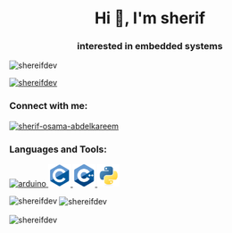 <h1 align="center">Hi 👋, I'm sherif</h1>
<h3 align="center">interested in embedded systems</h3>

<p align="left"> <img src="https://komarev.com/ghpvc/?username=shereifdev&label=Profile%20views&color=0e75b6&style=flat" alt="shereifdev" /> </p>

<p align="left"> <a href="https://github.com/ryo-ma/github-profile-trophy"><img src="https://github-profile-trophy.vercel.app/?username=shereifdev" alt="shereifdev" /></a> </p>

<h3 align="left">Connect with me:</h3>
<p align="left">
<a href="https://linkedin.com/in/sherif-osama-abdelkareem" target="blank"><img align="center" src="https://raw.githubusercontent.com/rahuldkjain/github-profile-readme-generator/master/src/images/icons/Social/linked-in-alt.svg" alt="sherif-osama-abdelkareem" height="30" width="40" /></a>
</p>

<h3 align="left">Languages and Tools:</h3>
<p align="left"> <a href="https://www.arduino.cc/" target="_blank" rel="noreferrer"> <img src="https://cdn.worldvectorlogo.com/logos/arduino-1.svg" alt="arduino" width="40" height="40"/> </a> <a href="https://www.cprogramming.com/" target="_blank" rel="noreferrer"> <img src="https://raw.githubusercontent.com/devicons/devicon/master/icons/c/c-original.svg" alt="c" width="40" height="40"/> </a> <a href="https://www.w3schools.com/cpp/" target="_blank" rel="noreferrer"> <img src="https://raw.githubusercontent.com/devicons/devicon/master/icons/cplusplus/cplusplus-original.svg" alt="cplusplus" width="40" height="40"/> </a> <a href="https://www.python.org" target="_blank" rel="noreferrer"> <img src="https://raw.githubusercontent.com/devicons/devicon/master/icons/python/python-original.svg" alt="python" width="40" height="40"/> </a> </p>

<p><img align="left" src="https://github-readme-stats.vercel.app/api/top-langs?username=shereifdev&show_icons=true&locale=en&layout=compact" alt="shereifdev" /></p>

<p>&nbsp;<img align="center" src="https://github-readme-stats.vercel.app/api?username=shereifdev&show_icons=true&locale=en" alt="shereifdev" /></p>

<p><img align="center" src="https://github-readme-streak-stats.herokuapp.com/?user=shereifdev&" alt="shereifdev" /></p>

